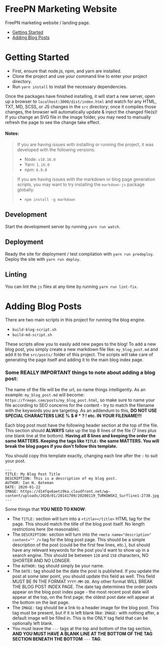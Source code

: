 # FreePN Marketing Website

FreePN marketing website / landing page.

-   [Getting Started](#getting-started)
-   [Adding Blog Posts](#adding-blog-posts)

# Getting Started

-   First, ensure that node.js, npm, and yarn are installed.
-   Clone the project and use your command line to enter your project directory.
-   Run `yarn install` to install the necessary dependencies.

Once the packages have finished installing, it will start a new server, open up a browser to `localhost:3000/dist/index.html` and watch for any HTML, TXT, MD, SCSS, or JS changes in the `src` directory; once it compiles those changes, the browser will automatically update & inject the changed file(s)! If you change an SVG file in the image folder, you may need to manually refresh the page to see the change take effect.

#### Notes:

> If you are having issues with installing or running the project, it was developed with the following versions:
>
> -   Node: `v10.16.0`
> -   Yarn: `1.16.0`
> -   npm: `6.9.0`

> If you are having issues with the markdown or blog page generation scripts, you may want to try installing the `markdown-js` package globally.
>
> -   `npm install -g markdown`

## Development

Start the development server by running `yarn run watch`.

## Deployment

Ready the site for deployment / test compilation with `yarn run predeploy`.
Deploy the site with `yarn run deploy`.

## Linting

You can lint the `js` files at any time by running `yarn run lint-fix`.

# Adding Blog Posts

There are two main scripts in this project for running the blog engine.

-   `build-blog-script.sh`
-   `build-md-script.sh`

These scripts allow you to easily add new pages to the blog! To add a new blog post, you simply create a new markdown file like: `my_blog_post.md` and add it to the `src/posts/` folder of this project. The scripts will take care of generating the page itself and adding it to the main blog index page.

### **Some REALLY IMPORTANT things to note about adding a blog post:**

The name of the file will be the url, so name things intelligently. As an example: `my_blog_post.md` will become: `https://freepn.com/posts/my_blog_post.html`, so make sure to name your file according to SEO concerns for the content - try to match the filename with the keywords you are targeting. As an addendum to this, **DO NOT USE SPECIAL CHARACTERS LIKE % \$ # \* ? ! etc. IN YOUR FILENAME!!!**

Each blog post must have the following header section at the top of the file. This section should **ALWAYS** take up the top 8 lines of the file (7 lines plus one blank line at the bottom). **Having all 8 lines and keeping the order the same MATTERS. Keeping the tags like `TITLE:` the same MATTERS. You will break the blog pages if you don't follow this template.**

You should copy this template exactly, changing each line after the `:` to suit your post.

```
---
TITLE: My Blog Post Title
DESCRIPTION: This is a description of my blog post.
AUTHOR: Ian H. Bateman
DATE: 2020-01-22
IMAGE: https://d14fqx6aetz9ka.cloudfront.net/wp-content/uploads/2020/01/20141709/20200119_TURKOWSKI_Surfline1-2730.jpg
---

```

Some things that **YOU NEED TO KNOW**:

-   The `TITLE:` section will turn into a `<title></title>` HTML tag for the page. This should match the title of the blog post itself. No length restrictions here (be reasonable).
-   The `DESCRIPTION:` section will turn into the `<meta name="description" content="" />` tag for the blog post page. This should be a simple description of the post (could be the first few lines, etc.), but should have any relevant keywords for the post you'd want to show up in a search engine. This should be between `120` and `158` characters, NO SHORTER AND NO LONGER.
-   The `AUTHOR:` tag should simply be your name.
-   The `DATE:` tag should be the date the post is published. If you update the post at some later point, you should update this field as well. This field MUST BE IN THE FORMAT `YYYY-MM-DD`. Any other format WILL BREAK THE BLOG POST INDEX PAGE. The date tag determines the order posts appear on the blog post index page - the most recent post date will appear at the top, on the first page; the oldest post date will appear at the bottom on the last page.
-   The `IMAGE:` tag should be a link to a header image for the blog post. This tag must be present, but if it is left blank like: `IMAGE:` with nothing after, a default image will be filled in. This is the ONLY tag field that can be optionally left blank.
-   You must leave the `---` tags at the top and bottom of the tag section, **AND YOU MUST HAVE A BLANK LINE AT THE BOTTOM OF THE TAG SECTION BENEATH THE BOTTOM** `---` **TAG**.
